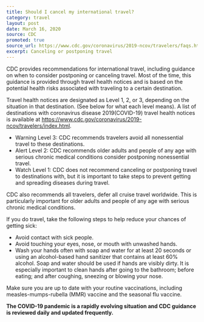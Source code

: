 ```yaml
---
title: Should I cancel my international travel?
category: travel
layout: post
date: March 16, 2020
source: CDC
promoted: true
source_url: https://www.cdc.gov/coronavirus/2019-ncov/travelers/faqs.html
excerpt: Canceling or postponing travel
---
```


CDC provides recommendations for international travel, including guidance on when to consider postponing or canceling travel. Most of the time, this guidance is provided through travel health notices and is based on the potential health risks associated with traveling to a certain destination.

Travel health notices are designated as Level 1, 2, or 3, depending on the situation in that destination. (See below for what each level means). A list of destinations with coronavirus disease 2019(COVID-19) travel health notices is available at https://www.cdc.gov/coronavirus/2019-ncov/travelers/index.html.

* Warning Level 3: CDC recommends travelers avoid all nonessential travel to these destinations.
* Alert Level 2: CDC recommends older adults and people of any age with serious chronic medical conditions consider postponing nonessential travel.
* Watch Level 1: CDC does not recommend canceling or postponing travel to destinations with, but it is important to take steps to prevent getting and spreading diseases during travel.

CDC also recommends all travelers, defer all cruise travel worldwide. This is particularly important for older adults and people of any age with serious chronic medical conditions.

If you do travel, take the following steps to help reduce your chances of getting sick:
* Avoid contact with sick people.
* Avoid touching your eyes, nose, or mouth with unwashed hands.
* Wash your hands often with soap and water for at least 20 seconds or using an alcohol-based hand sanitizer that contains at least 60% alcohol. Soap and water should be used if hands are visibly dirty. It is especially important to clean hands after going to the bathroom; before eating; and after coughing, sneezing or blowing your nose.

Make sure you are up to date with your routine vaccinations, including measles-mumps-rubella (MMR) vaccine and the seasonal flu vaccine.

**The COVID-19 pandemic is a rapidly evolving situation and CDC guidance is reviewed daily and updated frequently.**
